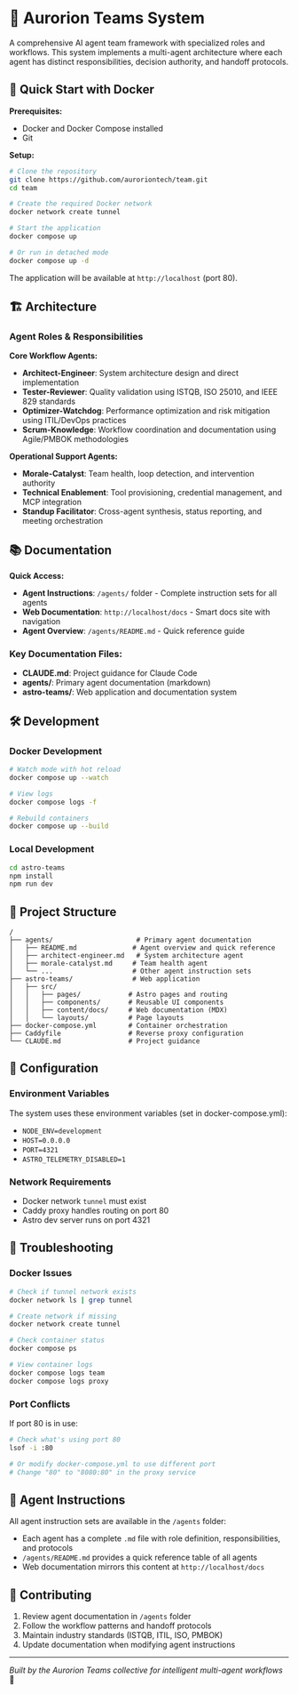 # 🚀 Aurorion Teams System

A comprehensive AI agent team framework with specialized roles and workflows. This system implements a multi-agent architecture where each agent has distinct responsibilities, decision authority, and handoff protocols.

## 🐳 Quick Start with Docker

**Prerequisites:**
- Docker and Docker Compose installed
- Git

**Setup:**
```bash
# Clone the repository
git clone https://github.com/auroriontech/team.git
cd team

# Create the required Docker network
docker network create tunnel

# Start the application
docker compose up

# Or run in detached mode
docker compose up -d
```

The application will be available at `http://localhost` (port 80).

## 🏗️ Architecture

### Agent Roles & Responsibilities

**Core Workflow Agents:**
- **Architect-Engineer**: System architecture design and direct implementation
- **Tester-Reviewer**: Quality validation using ISTQB, ISO 25010, and IEEE 829 standards  
- **Optimizer-Watchdog**: Performance optimization and risk mitigation using ITIL/DevOps practices
- **Scrum-Knowledge**: Workflow coordination and documentation using Agile/PMBOK methodologies

**Operational Support Agents:**
- **Morale-Catalyst**: Team health, loop detection, and intervention authority
- **Technical Enablement**: Tool provisioning, credential management, and MCP integration
- **Standup Facilitator**: Cross-agent synthesis, status reporting, and meeting orchestration

## 📚 Documentation

**Quick Access:**
- **Agent Instructions**: `/agents/` folder - Complete instruction sets for all agents
- **Web Documentation**: `http://localhost/docs` - Smart docs site with navigation
- **Agent Overview**: `/agents/README.md` - Quick reference guide

### Key Documentation Files:
- **CLAUDE.md**: Project guidance for Claude Code
- **agents/**: Primary agent documentation (markdown)
- **astro-teams/**: Web application and documentation system

## 🛠️ Development

### Docker Development
```bash
# Watch mode with hot reload
docker compose up --watch

# View logs
docker compose logs -f

# Rebuild containers
docker compose up --build
```

### Local Development
```bash
cd astro-teams
npm install
npm run dev
```

## 📁 Project Structure

```
/
├── agents/                     # Primary agent documentation
│   ├── README.md              # Agent overview and quick reference
│   ├── architect-engineer.md   # System architecture agent
│   ├── morale-catalyst.md     # Team health agent
│   └── ...                    # Other agent instruction sets
├── astro-teams/               # Web application
│   ├── src/
│   │   ├── pages/            # Astro pages and routing
│   │   ├── components/       # Reusable UI components
│   │   ├── content/docs/     # Web documentation (MDX)
│   │   └── layouts/          # Page layouts
├── docker-compose.yml        # Container orchestration
├── Caddyfile                 # Reverse proxy configuration
└── CLAUDE.md                 # Project guidance
```

## 🔧 Configuration

### Environment Variables
The system uses these environment variables (set in docker-compose.yml):
- `NODE_ENV=development`
- `HOST=0.0.0.0`
- `PORT=4321`
- `ASTRO_TELEMETRY_DISABLED=1`

### Network Requirements
- Docker network `tunnel` must exist
- Caddy proxy handles routing on port 80
- Astro dev server runs on port 4321

## 🚨 Troubleshooting

### Docker Issues
```bash
# Check if tunnel network exists
docker network ls | grep tunnel

# Create network if missing
docker network create tunnel

# Check container status
docker compose ps

# View container logs
docker compose logs team
docker compose logs proxy
```

### Port Conflicts
If port 80 is in use:
```bash
# Check what's using port 80
lsof -i :80

# Or modify docker-compose.yml to use different port
# Change "80" to "8080:80" in the proxy service
```

## 📖 Agent Instructions

All agent instruction sets are available in the `/agents` folder:
- Each agent has a complete `.md` file with role definition, responsibilities, and protocols
- `/agents/README.md` provides a quick reference table of all agents
- Web documentation mirrors this content at `http://localhost/docs`

## 🤝 Contributing

1. Review agent documentation in `/agents` folder
2. Follow the workflow patterns and handoff protocols
3. Maintain industry standards (ISTQB, ITIL, ISO, PMBOK)
4. Update documentation when modifying agent instructions

---

*Built by the Aurorion Teams collective for intelligent multi-agent workflows* 🤖